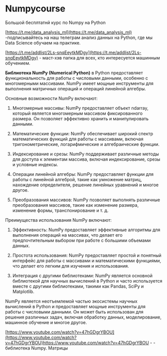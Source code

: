 # Numpycourse
Большой бесплтатнй курс по Numpy на Python 

[https://t.me/data_analysis_ml](https://t.me/data_analysis_ml) -подписывайтесь на наш телеграм анализ данных на Python, где мы Data Science обучаем на практике. 

[https://t.me/addlist/2Ls-snqEeytkMDgy](https://t.me/addlist/2Ls-snqEeytkMDgy) - маст-хэв папка для всех, кто интересуется машинным обучением.

**Библиотека NumPy (Numerical Python)** в Python предоставляет функциональность для работы с числовыми данными, особенно с многомерными массивами. NumPy имеет мощные инструменты для выполнения матричных операций и операций линейной алгебры.

Основные возможности NumPy включают:

1. Многомерные массивы: NumPy предоставляет объект ndarray, который является многомерным массивом фиксированного размера. Он позволяет эффективно хранить и манипулировать данными.

2. Математические функции: NumPy обеспечивает широкий спектр математических функций для работы с массивами, включая тригонометрические, логарифмические и алгебраические функции.

3. Индексирование и срезы: NumPy поддерживает различные методы для доступа к элементам массива, включая индексирование, срезы и условные индексы.

4. Операции линейной алгебры: NumPy предоставляет функции для работы с линейной алгеброй, такие как умножение матриц, нахождение определителя, решение линейных уравнений и многое другое.

5. Преобразования массивов: NumPy позволяет выполнять различные преобразования массивов, такие как изменение размера, изменение формы, транспонирование и т. д.

Преимущества использования NumPy включают:

1. Эффективность: NumPy предоставляет эффективные алгоритмы для выполнения операций на массивах, что делает его предпочтительным выбором при работе с большими объемами данных.

2. Простота использования: NumPy предоставляет простой и понятный интерфейс для работы с массивами и математическими функциями, что делает его легким для изучения и использования.

3. Интеграция с другими библиотеками: NumPy является основной библиотекой для научных вычислений в Python и часто используется вместе с другими библиотеками, такими как Pandas, SciPy и Matplotlib.

NumPy является неотъемлемой частью экосистемы научных вычислений в Python и предоставляет мощные инструменты для работы с числовыми данными. Он может быть использован для решения различных задач, включая обработку данных, моделирование, машинное обучение и многое другое.

[https://www.youtube.com/watch?v=47hGDgrYBOU](https://www.youtube.com/watch?v=47hGDgrYBOU)https://www.youtube.com/watch?v=47hGDgrYBOU -  - библиотека Numpy. Матрицы
